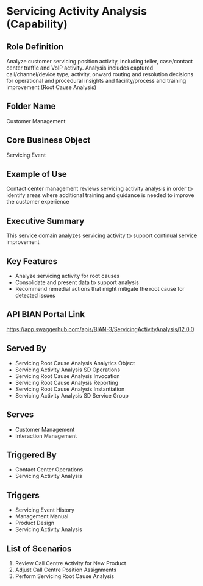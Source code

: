 # Servicing Activity Analysis (Capability)

## Role Definition
Analyze customer servicing position activity, including teller, case/contact center traffic and VoIP activity. Analysis includes captured call/channel/device type, activity, onward routing and resolution decisions for operational and procedural insights and facility/process and training improvement (Root Cause Analysis)

## Folder Name
Customer Management

## Core Business Object
Servicing Event

## Example of Use
Contact center management reviews servicing activity analysis in order to identify areas where additional training and guidance is needed to improve the customer experience

## Executive Summary
This service domain analyzes servicing activity to support continual service improvement

## Key Features
- Analyze servicing activity for root causes
- Consolidate and present data to support analysis
- Recommend remedial actions that might mitigate the root cause for detected issues

## API BIAN Portal Link
https://app.swaggerhub.com/apis/BIAN-3/ServicingActivityAnalysis/12.0.0

## Served By
- Servicing Root Cause Analysis Analytics Object
- Servicing Activity Analysis SD Operations
- Servicing Root Cause Analysis Invocation
- Servicing Root Cause Analysis Reporting
- Servicing Root Cause Analysis Instantiation
- Servicing Activity Analysis SD Service Group

## Serves
- Customer Management
- Interaction Management

## Triggered By
- Contact Center Operations
- Servicing Activity Analysis

## Triggers
- Servicing Event History
- Management Manual
- Product Design
- Servicing Activity Analysis

## List of Scenarios
1. Review Call Centre Activity for New Product
2. Adjust Call Centre Position Assignments
3. Perform Servicing Root Cause Analysis